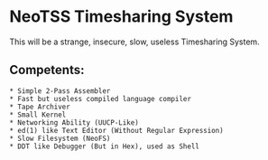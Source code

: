 # NeoTSS Timesharing System

This will be a strange, insecure, slow, useless Timesharing System.

## Competents:
	* Simple 2-Pass Assembler
	* Fast but useless compiled language compiler
	* Tape Archiver
	* Small Kernel
	* Networking Ability (UUCP-Like)
	* ed(1) like Text Editor (Without Regular Expression)
	* Slow Filesystem (NeoFS)
	* DDT like Debugger (But in Hex), used as Shell
